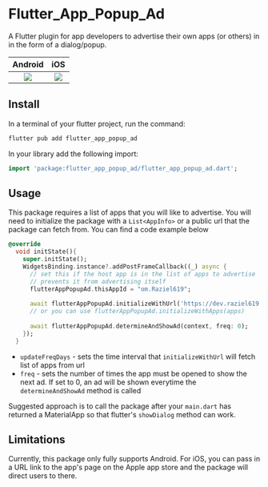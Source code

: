 # Flutter_App_Popup_Ad

A Flutter plugin for app developers to advertise their own apps (or others) in in the form of a dialog/popup.


Android             | iOS 
:-------------------------:|:-------------------------:
![](https://raw.githubusercontent.com/Raziel619/flutter_app_popup_ad/master/doc/android_screenshot.png) | ![](https://raw.githubusercontent.com/Raziel619/flutter_app_popup_ad/master/doc/ios_screenshot.png) 

## Install

In a terminal of your flutter project, run the command:

``` dart	
flutter pub add flutter_app_popup_ad
```

In your library add the following import:

``` dart
import 'package:flutter_app_popup_ad/flutter_app_popup_ad.dart';
```

## Usage

This package requires a list of apps that you will like to advertise. You will need to initialize the package with a `List<AppInfo>` or a public url that the package can fetch from. You can find a code example below

```dart 
@override
  void initState(){
    super.initState();
    WidgetsBinding.instance?.addPostFrameCallback((_) async {
      // set this if the host app is in the list of apps to advertise
      // prevents it from advertising itself
      flutterAppPopupAd.thisAppId = "om.Raziel619";
      
      await flutterAppPopupAd.initializeWithUrl('https://dev.raziel619.com/ariel/api/getpreviews', updateFreqDays: 1);
      // or you can use flutterAppPopupAd.initializeWithApps(apps)
      
      await flutterAppPopupAd.determineAndShowAd(context, freq: 0);
    });
  }
```

- `updateFreqDays` - sets the time interval that `initializeWithUrl` will fetch list of apps from url
- `freq` - sets the number of times the app must be opened to show the next ad. If set to 0, an ad will be shown everytime the `determineAndShowAd` method is called

Suggested approach is to call the package after your `main.dart` has returned a MaterialApp so that flutter's `showDialog` method can work.

## Limitations

Currently, this package only fully supports Android. For iOS, you can pass in a URL link to the app's page on the Apple app store and the package will direct users to there.

